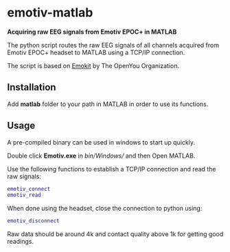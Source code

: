 # emotiv-matlab
**Acquiring raw EEG signals from Emotiv EPOC+ in MATLAB**

The python script routes the raw EEG signals of all channels acquired from Emotiv EPOC+ headset to MATLAB using a TCP/IP connection.

The script is based on [Emokit](https://github.com/openyou/emokit) by The OpenYou Organization.

## Installation
Add **matlab** folder to your path in MATLAB in order to use its functions.

## Usage
A pre-compiled binary can be used in windows to start up quickly.

Double click **Emotiv.exe** in *bin/Windows/* and then Open MATLAB.

Use the following functions to establish a TCP/IP connection and read the raw signals:

```matlab
emotiv_connect
emotiv_read
```

When done using the headset, close the connection to python using:

```matlab
emotiv_disconnect
```

Raw data should be around 4k and contact quality above  1k for getting good readings.
